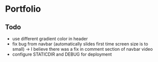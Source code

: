 # Portfolio

## Todo
+ use different gradient color in header
+ fix bug from navbar (automatically slides first time screen size is to small)
    -> I believe there was a fix in comment section of navbar video
+ configure STATICDIR and DEBUG for deployment